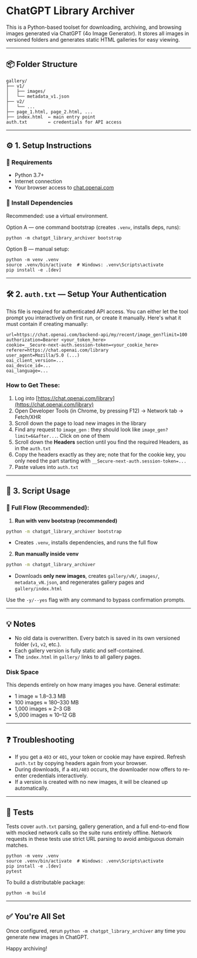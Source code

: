 # ChatGPT Library Archiver

This is a Python-based toolset for downloading, archiving, and browsing images generated via ChatGPT (4o Image Generator). It stores all images in versioned folders and generates static HTML galleries for easy viewing.

---

## 📦 Folder Structure

```
gallery/
├── v1/
│   ├── images/
│   └── metadata_v1.json
├── v2/
│   └── ...
├── page_1.html, page_2.html, ...
├── index.html  ← main entry point
auth.txt        ← credentials for API access
```

---

## ⚙️ 1. Setup Instructions

### 🔹 Requirements

- Python 3.7+
- Internet connection
- Your browser access to [chat.openai.com](https://chat.openai.com)

### 🔹 Install Dependencies

Recommended: use a virtual environment.

Option A — one command bootstrap (creates `.venv`, installs deps, runs):

```
python -m chatgpt_library_archiver bootstrap
```

Option B — manual setup:

```
python -m venv .venv
source .venv/bin/activate  # Windows: .venv\Scripts\activate
pip install -e .[dev]
```

---

## 🛠 2. `auth.txt` — Setup Your Authentication

This file is required for authenticated API access. You can either let the tool prompt you interactively on first run, or create it manually. Here's what it must contain if creating manually:

```
url=https://chat.openai.com/backend-api/my/recent/image_gen?limit=100
authorization=Bearer <your_token_here>
cookie=__Secure-next-auth.session-token=<your_cookie_here>
referer=https://chat.openai.com/library
user_agent=Mozilla/5.0 (...)
oai_client_version=...
oai_device_id=...
oai_language=...
```

### How to Get These:
1. Log into [https://chat.openai.com/library](https://chat.openai.com/library)
2. Open Developer Tools (in Chrome, by pressing F12) → Network tab → Fetch/XHR
3. Scroll down the page to load new images in the library
4. Find any request to `image_gen` : they should look like `image_gen?limit=6&after...`. Click on one of them
5. Scroll down the **Headers** section until you find the required Headers, as in the `auth.txt`
6. Copy the headers exactly as they are; note that for the cookie key, you only need the part starting with `__Secure-next-auth.session-token=...`
7. Paste values into `auth.txt`

---

## 🚀 3. Script Usage
### 🧭 Full Flow (Recommended):

1. **Run with venv bootstrap (recommended)**

```bash
python -m chatgpt_library_archiver bootstrap
```
- Creates `.venv`, installs dependencies, and runs the full flow

2. **Run manually inside venv**

```bash
python -m chatgpt_library_archiver
```
- Downloads **only new images**, creates `gallery/vN/`, `images/`, `metadata_vN.json`, and regenerates gallery pages and `gallery/index.html`

Use the `-y/--yes` flag with any command to bypass confirmation prompts.

---

## 💡 Notes

- No old data is overwritten. Every batch is saved in its own versioned folder (`v1`, `v2`, etc.).
- Each gallery version is fully static and self-contained.
- The `index.html` in `gallery/` links to all gallery pages.

### Disk Space
This depends entirely on how many images you have.
General estimate:
- 1 image ≈ 1.8–3.3 MB
- 100 images ≈ 180–330 MB
- 1,000 images ≈ 2–3 GB
- 5,000 images ≈ 10–12 GB

---

## ❓ Troubleshooting

- If you get a `403` or `401`, your token or cookie may have expired. Refresh `auth.txt` by copying headers again from your browser.
- During downloads, if a `401/403` occurs, the downloader now offers to re-enter credentials interactively.
- If a version is created with no new images, it will be cleaned up automatically.

---

## 🧪 Tests

Tests cover `auth.txt` parsing, gallery generation, and a full end-to-end
flow with mocked network calls so the suite runs entirely offline.
Network requests in these tests use strict URL parsing to avoid
ambiguous domain matches.

```
python -m venv .venv
source .venv/bin/activate  # Windows: .venv\Scripts\activate
pip install -e .[dev]
pytest
```

To build a distributable package:

```
python -m build
```

---

## ✅ You're All Set

Once configured, rerun `python -m chatgpt_library_archiver` any time you generate new images in ChatGPT.

Happy archiving!
